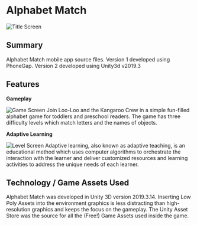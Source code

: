# Alphabet Match

![Title Screen](../../blob/master/AlphabetMatch.v2/Assets/AlphabetMatch/Screenshots/title.jpg)

## Summary
Alphabet Match mobile app source files. Version 1 developed using PhoneGap. Version 2 developed using Unity3d v2019.3

## Features

**Gameplay**

![Game Screen](../../blob/master/AlphabetMatch.v2/Assets/AlphabetMatch/Screenshots/game.jpg)
Join Loo-Loo and the Kangaroo Crew in a simple fun-filled alphabet game for toddlers and preschool readers. The game has three difficulty levels which match letters and the names of objects.

**Adaptive Learning**

![Level Screen](../../blob/master/AlphabetMatch.v2/Assets/AlphabetMatch/Screenshots/letters.jpg)
Adaptive learning, also known as adaptive teaching, is an educational method which uses computer algorithms to orchestrate the interaction with the learner and deliver customized resources and learning activities to address the unique needs of each learner.

## Technology / Game Assets Used
Alphabet Match was developed in Unity 3D version 2019.3.14. Inserting Low Poly Assets into the environment graphics is less distracting than high-resolution graphics and keeps the focus on the gameplay. The Unity Asset Store was the source for all the (Free!) Game Assets used inside the game. 

